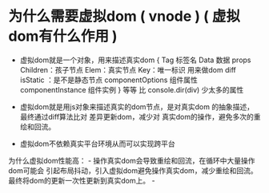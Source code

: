

# 为什么需要虚拟dom ( vnode ) ( 虚拟dom有什么作用 )

  - 虚拟dom就是一个对象，用来描述真实dom
    {
      Tag 标签名
      Data 数据 props
      Children：孩子节点
      Elem：真实节点
      Key：唯一标识 用来做dom diff 
      isStatic ：是不是静态节点
      componentOptions 组件属性
      componentInstance 组件实例
    }  等等 比 console.dir(div) 少太多的属性
  
   - 虚拟dom就是用js对象来描述真实的dom节点，是对真实dom
     的抽象描述，最终通过diff算法比对 差异更新dom，减少对
     真实dom的操作，避免多次的重绘和回流。
   
   - 虚拟dom不依赖真实平台环境从而可以实现跨平台

   为什么虚拟dom性能高：
    - 操作真实dom会导致重绘和回流，在循环中大量操作dom可能会
      引起布局抖动，引入虚拟dom避免操作真实dom，减少重绘和回流。
      最终将dom的更新一次性更新到真实dom上。
    -        